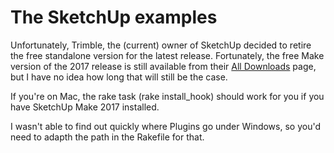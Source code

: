 # The SketchUp examples

Unfortunately, Trimble, the (current) owner of SketchUp decided to retire the free standalone version for the latest release. Fortunately, the free Make version of the 2017 release is still available from their [All Downloads](https://www.sketchup.com/download/all) page, but I have no idea how long that will still be the case.

If you're on Mac, the rake task (rake install_hook) should work for you if you have SketchUp Make 2017 installed.

I wasn't able to find out quickly where Plugins go under Windows, so you'd need to adapth the path in the Rakefile for that.
